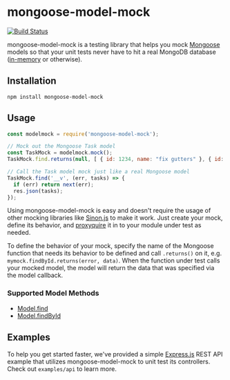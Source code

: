 # mongoose-model-mock
[![Build Status](https://travis-ci.org/jaredpetersen/mongoose-model-mock.svg?branch=master)](https://travis-ci.org/jaredpetersen/mongoose-model-mock)

mongoose-model-mock is a testing library that helps you mock [Mongoose](http://mongoosejs.com/) models so that your unit tests never have to hit a real MongoDB database ([in-memory](https://github.com/mockgoose/mockgoose) or otherwise).

## Installation
```
npm install mongoose-model-mock
```

## Usage
```javascript
const modelmock = require('mongoose-model-mock');

// Mock out the Mongoose Task model
const TaskMock = modelmock.mock();
TaskMock.find.returns(null, [ { id: 1234, name: "fix gutters" }, { id: 1234, name: "paint bathroom" } ]);

// Call the Task model mock just like a real Mongoose model
TaskMock.find('__v', (err, tasks) => {
  if (err) return next(err);
  res.json(tasks);
});
```

Using mongoose-model-mock is easy and doesn't require the usage of other mocking libraries like [Sinon.js](http://sinonjs.org/) to make it work. Just create your mock, define its behavior, and [proxyquire](https://github.com/thlorenz/proxyquire) it in to your module under test as needed.

To define the behavior of your mock, specify the name of the Mongoose function that needs its behavior to be defined and call `.returns()` on it, e.g. `mymock.findById.returns(error, data)`. When the function under test calls your mocked model, the model will return the data that was specified via the model callback.

### Supported Model Methods
* [Model.find](http://mongoosejs.com/docs/api.html#model_Model.find)
* [Model.findById](http://mongoosejs.com/docs/api.html#model_Model.findById)

## Examples
To help you get started faster, we've provided a simple [Express.js](https://expressjs.com/) REST API example that utilizes mongoose-model-mock to unit test its controllers. Check out `examples/api` to learn more.

